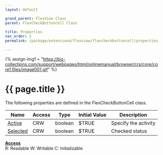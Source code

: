 ```yaml
---
layout: default

grand_parent: FlexView Class
parent: FlexCheckButtonCell Class

title: Properties
nav_order: 1
permalink: /package/extension4/flexview/flexcheckbuttoncell/properties

---
```

{% assign img1 = "https://biz-collections.com/support/webpages/html/onlinemanual/browser/crs/core/core1.files/image001.gif" %}


# {{ page.title }}

The following properties are defined in the FlexCheckButtonCell class.

|Name       | Access | Type   | Initial Value | Description |
|----------	|--------|--------|---------------|-------------|
|[Active](/package/extension4/flexview/flexcheckbuttoncell/properties/active) | CRW | boolean | $TRUE | Specify the activity|
|[Selected](/package/extension4/flexview/flexcheckbuttoncell/properties/selected) | CRW | boolean | $TRUE |Checked status |

<u><b>Access</b></u><br>
R: Readable
W: Writable
C: Initializable